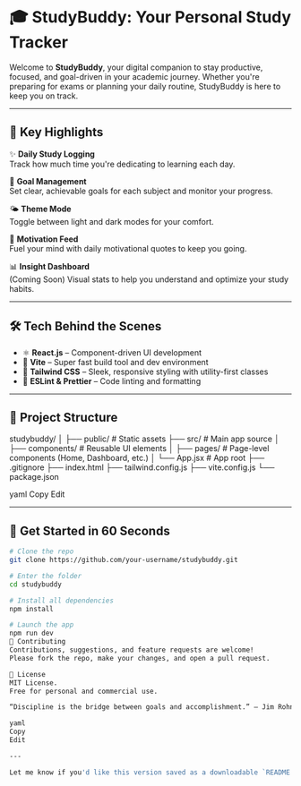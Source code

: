 # 🎓 StudyBuddy: Your Personal Study Tracker

Welcome to **StudyBuddy**, your digital companion to stay productive, focused, and goal-driven in your academic journey. Whether you're preparing for exams or planning your daily routine, StudyBuddy is here to keep you on track.

---

## 🔧 Key Highlights

✨ **Daily Study Logging**  
Track how much time you're dedicating to learning each day.

🎯 **Goal Management**  
Set clear, achievable goals for each subject and monitor your progress.

🌤️ **Theme Mode**  
Toggle between light and dark modes for your comfort.

💬 **Motivation Feed**  
Fuel your mind with daily motivational quotes to keep you going.

📊 **Insight Dashboard**  
(Coming Soon) Visual stats to help you understand and optimize your study habits.

---

## 🛠 Tech Behind the Scenes

- ⚛️ **React.js** – Component-driven UI development
- 🧶 **Vite** – Super fast build tool and dev environment
- 🎨 **Tailwind CSS** – Sleek, responsive styling with utility-first classes
- 🔌 **ESLint & Prettier** – Code linting and formatting

---

## 📂 Project Structure

studybuddy/
│
├── public/ # Static assets
├── src/ # Main app source
│ ├── components/ # Reusable UI elements
│ ├── pages/ # Page-level components (Home, Dashboard, etc.)
│ └── App.jsx # App root
├── .gitignore
├── index.html
├── tailwind.config.js
├── vite.config.js
└── package.json

yaml
Copy
Edit

---

## 🚀 Get Started in 60 Seconds

```bash
# Clone the repo
git clone https://github.com/your-username/studybuddy.git

# Enter the folder
cd studybuddy

# Install all dependencies
npm install

# Launch the app
npm run dev
📌 Contributing
Contributions, suggestions, and feature requests are welcome!
Please fork the repo, make your changes, and open a pull request.

📜 License
MIT License.
Free for personal and commercial use.

“Discipline is the bridge between goals and accomplishment.” – Jim Rohn

yaml
Copy
Edit

---

Let me know if you'd like this version saved as a downloadable `README.md` file.